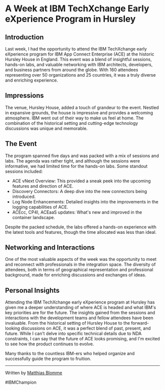 # A Week at IBM TechXchange Early eXperience Program in Hursley

## Introduction

Last week, I had the opportunity to attend the IBM TechXchange early eXperience program for IBM App Connect Enterprise (ACE) at the historic Hursley House in England. This event was a blend of insightful sessions, hands-on labs, and valuable networking with IBM architects, developers, and business partners from around the globe. With 160 attendees representing over 50 organizations and 25 countries, it was a truly diverse and enriching experience.

## Impressions

The venue, Hursley House, added a touch of grandeur to the event. Nestled in expansive grounds, the house is impressive and provides a welcoming atmosphere. IBM went out of their way to make us feel at home. The combination of the historical setting and cutting-edge technology discussions was unique and memorable.

## The Event

The program spanned five days and was packed with a mix of sessions and labs. The agenda was rather tight, and although the sessions were informative, we had limited time for the hands-on labs. Some standout sessions included:

- ACE vNext Overview: This provided a sneak peek into the upcoming features and direction of ACE.
- Discovery Connectors: A deep dive into the new connectors being introduced.
- Log Node Enhancements: Detailed insights into the improvements in the logging capabilities of ACE.
- ACEcc, CP4I, ACEaaS updates: What's new and improved in the container landscape.

Despite the packed schedule, the labs offered a hands-on experience with the latest tools and features, though the time allocated was less than ideal.

## Networking and Interactions

One of the most valuable aspects of the week was the opportunity to meet and reconnect with professionals in the integration space. The diversity of attendees, both in terms of geographical representation and professional background, made for enriching discussions and exchanges of ideas.

## Personal Insights

Attending the IBM TechXchange early eXperience program at Hursley has given me a deeper understanding of where ACE is headed and what IBM's key priorities are for the future. The insights gained from the sessions and interactions with the development teams and fellow attendees have been invaluable. From the historical setting of Hursley House to the forward-looking discussions on ACE, it was a perfect blend of past, present, and future. While I can't delve into specific technical details due to NDA constraints, I can say that the future of ACE looks promising, and I'm excited to see how the product continues to evolve.

Many thanks to the countless IBM-ers who helped organize and successfully guide the program to fruition.

---

Written by [Matthias Blomme](https://www.linkedin.com/in/matthiasblomme/)

\#IBMChampion